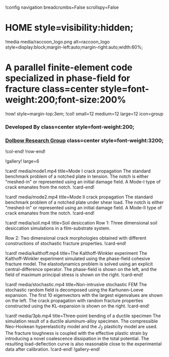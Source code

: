 !config navigation breadcrumbs=False scrollspy=False

# HOME style=visibility:hidden;

!media media/raccoon_logo.png alt=raccoon_logo style=display:block;margin-left:auto;margin-right:auto;width:60%;

# A parallel finite-element code specialized in phase-field for fracture class=center style=font-weight:200;font-size:200%

!row! style=margin-top:3em;
!col! small=12 medium=12 large=12 icon=group
### Developed By class=center style=font-weight:200;

### [Dolbow Research Group](https://dolbow.pratt.duke.edu) class=center style=font-weight:3200;
!col-end!
!row-end!

!gallery! large=6

!card! media/mode1.mp4 title=Mode I crack propagation
The standard benchmark problem of a notched plate in tension. The notch is either "meshed-in" or represented using an initial damage field. A Mode-I type of crack emanates from the notch.
!card-end!

!card! media/mode2.mp4 title=Mode II crack propagation
The standard benchmark problem of a notched plate under shear load. The notch is either "meshed-in" or represented using an initial damage field. A Mode-II type of crack emanates from the notch.
!card-end!

!card! media/soil.mp4 title=Soil desiccation
Row 1: Three dimensional soil desiccation simulations in a film-substrate system.

Row 2: Two dimensional crack morphologies obtained with different constructions of stochastic fracture properties.
!card-end!

!card! media/kalthoff.mp4 title=The Kalthoff-Winkler experiment
The Kalthoff-Winkler experiment simulated using the phase-field cohesive fracture model. The elastodynamics problem is solved using an explicit central-difference operator. The phase-field is shown on the left, and the field of maximum principal stress is shown on the right.
!card-end!

!card! media/stochastic.mp4 title=Non-intrusive stochastic FEM
The stochastic random field is decomposed using the Karhunen-Loeve expansion. The first 10 eigenvectors with the largest eigenvalues are shown on the left. The crack propagation with random fracture properties constructed using the KL-expansion is shown on the right.
!card-end!

!card! media/3pb.mp4 title=Three-point bending of a ductile specimen
The simulation result of a ductile aluminum-alloy specimen. The compressible Neo-Hookean hyperelasticity model and the $J_2$ plasticity model are used. The fracture toughness is coupled with the effective plastic strain by introducing a novel coalescence dissipation in the total potential. The resulting load-deflection curve is also reasonable close to the experimental data after calibration.
!card-end!
!gallery-end!
